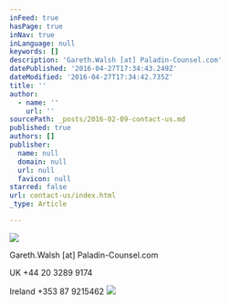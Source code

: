 ```yaml
---
inFeed: true
hasPage: true
inNav: true
inLanguage: null
keywords: []
description: 'Gareth.Walsh [at] Paladin-Counsel.com'
datePublished: '2016-04-27T17:34:43.249Z'
dateModified: '2016-04-27T17:34:42.735Z'
title: ''
author:
  - name: ''
    url: ''
sourcePath: _posts/2016-02-09-contact-us.md
published: true
authors: []
publisher:
  name: null
  domain: null
  url: null
  favicon: null
starred: false
url: contact-us/index.html
_type: Article

---
```

![](https://the-grid-user-content.s3-us-west-2.amazonaws.com/6f14bc4f-06b0-48c3-9754-457788111131.png)

Gareth.Walsh \[at\] Paladin-Counsel.com

UK +44 20 3289 9174

Ireland +353 87 9215462
![](https://the-grid-user-content.s3-us-west-2.amazonaws.com/2edab1d2-a947-4a01-aab0-fb40a3980a6f.png)